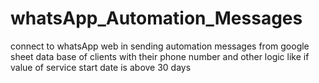 # whatsApp_Automation_Messages


connect to whatsApp web in sending automation messages from google sheet data base of clients with their phone number and other logic like if value of service start date is above 30 days
